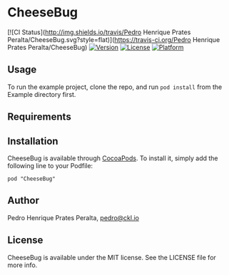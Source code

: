 # CheeseBug

[![CI Status](http://img.shields.io/travis/Pedro Henrique Prates Peralta/CheeseBug.svg?style=flat)](https://travis-ci.org/Pedro Henrique Prates Peralta/CheeseBug)
[![Version](https://img.shields.io/cocoapods/v/CheeseBug.svg?style=flat)](http://cocoadocs.org/docsets/CheeseBug)
[![License](https://img.shields.io/cocoapods/l/CheeseBug.svg?style=flat)](http://cocoadocs.org/docsets/CheeseBug)
[![Platform](https://img.shields.io/cocoapods/p/CheeseBug.svg?style=flat)](http://cocoadocs.org/docsets/CheeseBug)

## Usage

To run the example project, clone the repo, and run `pod install` from the Example directory first.

## Requirements

## Installation

CheeseBug is available through [CocoaPods](http://cocoapods.org). To install
it, simply add the following line to your Podfile:

    pod "CheeseBug"

## Author

Pedro Henrique Prates Peralta, pedro@ckl.io

## License

CheeseBug is available under the MIT license. See the LICENSE file for more info.

